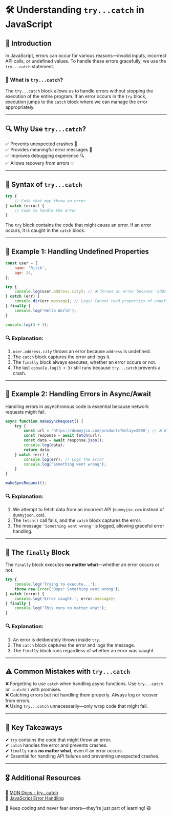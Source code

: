 # 🛠️ Understanding `try...catch` in JavaScript

## 📌 Introduction
In JavaScript, errors can occur for various reasons—invalid inputs, incorrect API calls, or undefined values. To handle these errors gracefully, we use the `try...catch` statement. 

### 🔹 What is `try...catch`?
The `try...catch` block allows us to handle errors without stopping the execution of the entire program. If an error occurs in the `try` block, execution jumps to the `catch` block where we can manage the error appropriately.

---

## 🔍 Why Use `try...catch`?
✅ Prevents unexpected crashes 🚀  
✅ Provides meaningful error messages 📢  
✅ Improves debugging experience 🔍  
✅ Allows recovery from errors 💡  

---

## 📌 Syntax of `try...catch`
```javascript
try {
    // Code that may throw an error
} catch (error) {
    // Code to handle the error
}
```

The `try` block contains the code that might cause an error. If an error occurs, it is caught in the `catch` block.

---

## 📖 Example 1: Handling Undefined Properties
```javascript
const user = {
    name: 'Ritik',
    age: 24,
};

try {
    console.log(user.address.city); // ❌ Throws an error because 'address' is undefined
} catch (err) {
    console.dir(err.message); // Logs: Cannot read properties of undefined (reading 'city')
} finally {
    console.log('Hello World');
}

console.log(3 + 3);
```

### 🔍 Explanation:
1. `user.address.city` throws an error because `address` is undefined.
2. The `catch` block captures the error and logs it.
3. The `finally` block always executes, whether an error occurs or not.
4. The last `console.log(3 + 3)` still runs because `try...catch` prevents a crash.

---

## 📖 Example 2: Handling Errors in Async/Await
Handling errors in asynchronous code is essential because network requests might fail.

```javascript
async function makeSyncRequest() {
    try {
        const url = 'https://dummyjso.com/products?delay=2000'; // ❌ Wrong URL
        const response = await fetch(url);
        const data = await response.json();
        console.log(data);
        return data;
    } catch (err) {
        console.log(err); // Logs the error
        console.log('Something went wrong');
    }
}

makeSyncRequest();
```

### 🔍 Explanation:
1. We attempt to fetch data from an incorrect API (`dummyjso.com` instead of `dummyjson.com`).
2. The `fetch()` call fails, and the `catch` block captures the error.
3. The message `'Something went wrong'` is logged, allowing graceful error handling.

---

## 📌 The `finally` Block
The `finally` block executes **no matter what**—whether an error occurs or not.

```javascript
try {
    console.log('Trying to execute...');
    throw new Error('Oops! Something went wrong');
} catch (error) {
    console.log('Error caught:', error.message);
} finally {
    console.log('This runs no matter what');
}
```

### 🔍 Explanation:
1. An error is deliberately thrown inside `try`.
2. The `catch` block captures the error and logs the message.
3. The `finally` block runs regardless of whether an error was caught.

---

## ⚠️ Common Mistakes with `try...catch`
❌ Forgetting to use `catch` when handling async functions. Use `try...catch` or `.catch()` with promises.  
❌ Catching errors but not handling them properly. Always log or recover from errors.  
❌ Using `try...catch` unnecessarily—only wrap code that might fail.

---

## 🎯 Key Takeaways
✔ `try` contains the code that might throw an error.  
✔ `catch` handles the error and prevents crashes.  
✔ `finally` runs **no matter what**, even if an error occurs.  
✔ Essential for handling API failures and preventing unexpected crashes.

---

## 🎖️ Additional Resources
📌 [MDN Docs - try...catch](https://developer.mozilla.org/en-US/docs/Web/JavaScript/Reference/Statements/try...catch)  
📌 [JavaScript Error Handling](https://developer.mozilla.org/en-US/docs/Web/JavaScript/Reference/Global_Objects/Error)  

🚀 Keep coding and never fear errors—they're just part of learning! 😃

